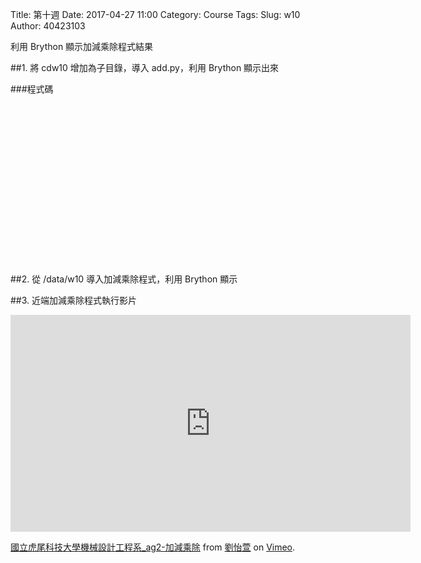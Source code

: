 Title: 第十週
Date: 2017-04-27 11:00
Category: Course
Tags: 
Slug: w10
Author: 40423103

利用 Brython 顯示加減乘除程式結果


<!-- PELICAN_END_SUMMARY -->

##1. 將 cdw10 增加為子目錄，導入 add.py，利用 Brython 顯示出來

<!-- 導入 Brython 標準程式庫 -->
 
<script src="../data/Brython-3.3.1/brython.js"></script>
<script src="../data/Brython-3.3.1/brython_stdlib.js"></script>
 
<!-- 啟動 Brython -->
<script>
window.onload=function(){
// 設定 cdw10 為共用程式路徑
brython({debug:1, pythonpath:['./../cdw10']});
}
</script>
 
<!-- 以下實際利用  Brython -->
 
<div id="container" width="600" height="400"></div>
 
<script type="text/python3">
from browser import document as doc
from browser import html
import math
import add
container = doc['container']

a=1
b=2
sum=add.add(a,b)

container <= str(sum)

</script>

###程式碼
<pre class="brush:html;auto-links:false;toolbar:false" contenteditable="false">
<!-- 導入 Brython 標準程式庫 -->
 
<script src="../data/Brython-3.3.1/brython.js"></script>
<script src="../data/Brython-3.3.1/brython_stdlib.js"></script>
 
<!-- 啟動 Brython -->
<script>
window.onload=function(){
// 設定 cdw10 為共用程式路徑
brython({debug:1, pythonpath:['./../cdw10']});
}
</script>
 
<!-- 以下實際利用  Brython -->
 
<div id="container" width="600" height="400"></div>
 
<script type="text/python3">
from browser import document as doc
from browser import html
import math
import add
container = doc['container']

a=1
b=2
sum=add.add(a,b)

container <= str(sum)
print(sum)

</script>
</pre>


##2. 從 /data/w10 導入加減乘除程式，利用 Brython 顯示


<!-- 導入 Brython 標準程式庫 -->
 
<script src="../data/Brython-3.3.1/brython.js"></script>
<script src="../data/Brython-3.3.1/brython_stdlib.js"></script>
 
<!-- 啟動 Brython -->
<script>
window.onload=function(){
// 設定 cdw10 為共用程式路徑
brython({debug:1, pythonpath:['./../data/w10']});
}
</script>
 
<!-- 以下實際利用  Brython -->
 
<div id="count" width="600" height="400"></div>
 
<script type="text/python3">
from browser import document as doc
from browser import html
import math
import add
import times
import minus
import divide
count = doc['count']

a=1
b=2

sum1=add.add(a,b)
sum2=minus.minus(a,b)
sum3=times.times(a,b)
sum4=divide.divide(a,b)


print( str(sum1),str(sum2),str(sum3),str(sum4))

</script>


##3. 近端加減乘除程式執行影片

<iframe src="https://player.vimeo.com/video/214948749" width="640" height="347" frameborder="0" webkitallowfullscreen mozallowfullscreen allowfullscreen></iframe>
<p><a href="https://vimeo.com/214948749">國立虎尾科技大學機械設計工程系_ag2-加減乘除</a> from <a href="https://vimeo.com/user45467634">劉怡萱</a> on <a href="https://vimeo.com">Vimeo</a>.</p>




















